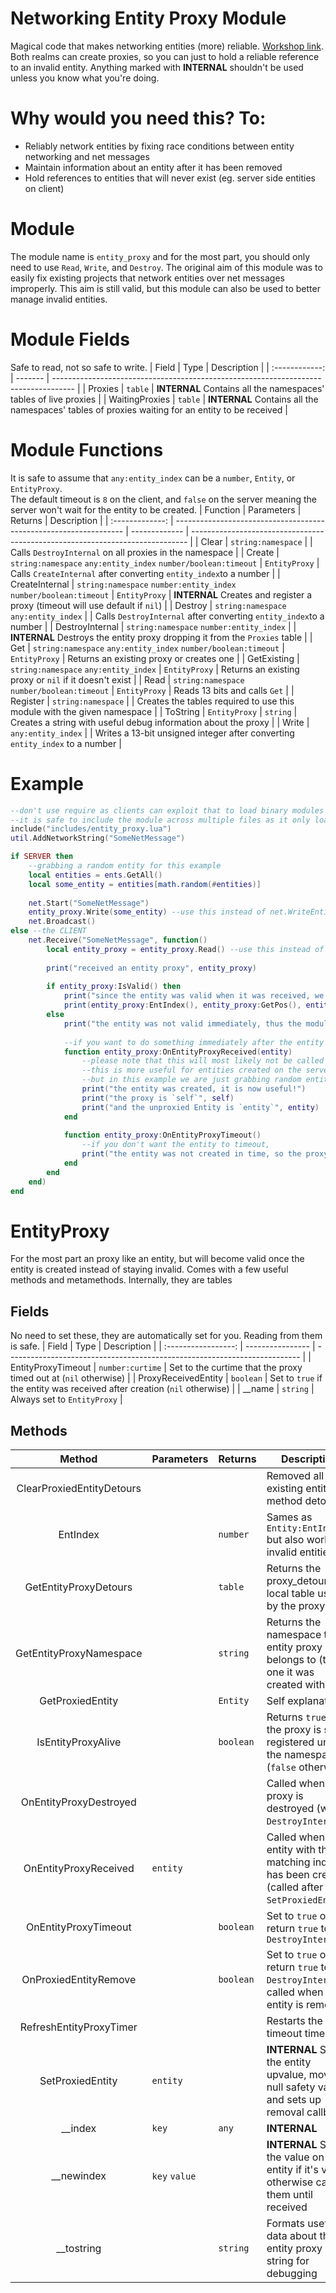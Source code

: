 # Networking Entity Proxy Module
Magical code that makes networking entities (more) reliable. [Workshop link](https://steamcommunity.com/sharedfiles/filedetails/?id=2943025031).  
Both realms can create proxies, so you can just to hold a reliable reference to an invalid entity.
Anything marked with **INTERNAL** shouldn't be used unless you know what you're doing.

# Why would you need this? To:
 *  Reliably network entities by fixing race conditions between entity networking and net messages
 *  Maintain information about an entity after it has been removed
 *  Hold references to entities that will never exist (eg. server side entities on client)

# Module
The module name is `entity_proxy` and for the most part, you should only need to use `Read`, `Write`, and `Destroy`. The original aim of this module was to easily fix existing projects that network entities over net messages improperly. This aim is still valid, but this module can also be used to better manage invalid entities.

# Module Fields
Safe to read, not so safe to write.
|     Field      | Type    | Description                                                                         |
| :------------: | ------- | ----------------------------------------------------------------------------------- |
|    Proxies     | `table` | **INTERNAL** Contains all the namespaces' tables of live proxies                                 |
| WaitingProxies | `table` | **INTERNAL** Contains all the namespaces' tables of proxies waiting for an entity to be received |

# Module Functions
It is safe to assume that `any:entity_index` can be a `number`, `Entity`, or `EntityProxy`.  
The default timeout is `8` on the client, and `false` on the server meaning the server won't wait for the entity to be created.
|    Function     | Parameters                                                        | Returns       | Description                                                                   |
| :-------------: | ----------------------------------------------------------------- | ------------- | ----------------------------------------------------------------------------- |
|      Clear      | `string:namespace`                                                |               | Calls `DestroyInternal` on all proxies in the namespace                       |
|     Create      | `string:namespace` `any:entity_index` `number/boolean:timeout`    | `EntityProxy` | Calls `CreateInternal` after converting `entity_index`to a number             |
| CreateInternal  | `string:namespace` `number:entity_index` `number/boolean:timeout` | `EntityProxy` | **INTERNAL** Creates and register a proxy (timeout will use default if `nil`) |
|     Destroy     | `string:namespace` `any:entity_index`                             |               | Calls `DestroyInternal` after converting `entity_index`to a number            |
| DestroyInternal | `string:namespace` `number:entity_index`                          |               | **INTERNAL** Destroys the entity proxy dropping it from the `Proxies` table   |
|       Get       | `string:namespace` `any:entity_index` `number/boolean:timeout`    | `EntityProxy` | Returns an existing proxy or creates one                                      |
|   GetExisting   | `string:namespace` `any:entity_index`                             | `EntityProxy` | Returns an existing proxy or `nil` if it doesn't exist                        |
|      Read       | `string:namespace` `number/boolean:timeout`                       | `EntityProxy` | Reads 13 bits and calls `Get`                                                 |
|    Register     | `string:namespace`                                                |               | Creates the tables required to use this module with the given namespace       |
|    ToString     | `EntityProxy`                                                     | `string`      | Creates a string with useful debug information about the proxy                |
|      Write      | `any:entity_index`                                                |               | Writes a 13-bit unsigned integer after converting `entity_index` to a number  |


# Example
```lua
--don't use require as clients can exploit that to load binary modules instead
--it is safe to include the module across multiple files as it only loads once
include("includes/entity_proxy.lua")
util.AddNetworkString("SomeNetMessage")

if SERVER then
	--grabbing a random entity for this example
	local entities = ents.GetAll()
	local some_entity = entities[math.random(#entities)]
	
	net.Start("SomeNetMessage")
	entity_proxy.Write(some_entity) --use this instead of net.WriteEntity
	net.Broadcast()
else --the CLIENT
	net.Receive("SomeNetMessage", function()
		local entity_proxy = entity_proxy.Read() --use this instead of net.ReadEntity
		
		print("received an entity proxy", entity_proxy)
		
		if entity_proxy:IsValid() then
			print("since the entity was valid when it was received, we can immediately use it!")
			print(entity_proxy:EntIndex(), entity_proxy:GetPos(), entity_proxy:GetClass())
		else
			print("the entity was not valid immediately, thus the module will wait for it to be created")
			
			--if you want to do something immediately after the entity is created, you can use the OnEntityProxyReceived method
			function entity_proxy:OnEntityProxyReceived(entity)
				--please note that this will most likely not be called in this example
				--this is more useful for entities created on the server at a similar time to when the net message is sent
				--but in this example we are just grabbing random entities, which are most likely server side entities if they are not valid on the client
				print("the entity was created, it is now useful!")
				print("the proxy is `self`", self)
				print("and the unproxied Entity is `entity`", entity)
			end
			
			function entity_proxy:OnEntityProxyTimeout()
				--if you don't want the entity to timeout,
				print("the entity was not created in time, so the proxy timed out!", self)
			end
		end
	end)
end
```

# EntityProxy
For the most part an proxy like an entity, but will become valid once the entity is created instead of staying invalid. Comes with a few useful methods and metamethods. Internally, they are tables 

## Fields
No need to set these, they are automatically set for you. Reading from them is safe.
|        Field        | Type             | Description                                                               |
| :-----------------: | ---------------- | ------------------------------------------------------------------------- |
| EntityProxyTimeout  | `number:curtime` | Set to the curtime that the proxy timed out at (`nil` otherwise)          |
| ProxyReceivedEntity | `boolean`        | Set to `true` if the entity was received after creation (`nil` otherwise) |
|       __name        | `string`         | Always set to `EntityProxy`                                               |

## Methods
|          Method           | Parameters    | Returns   | Description                                                                                      |
| :-----------------------: | ------------- | --------- | ------------------------------------------------------------------------------------------------ |
| ClearProxiedEntityDetours |               |           | Removed all existing entity method detours                                                       |
|         EntIndex          |               | `number`  | Sames as `Entity:EntIndex` but also works invalid entities                                       |
|   GetEntityProxyDetours   |               | `table`   | Returns the proxy_detours local table used by the proxy                                          |
|  GetEntityProxyNamespace  |               | `string`  | Returns the namespace the entity proxy belongs to (the one it was created with)                  |
|     GetProxiedEntity      |               | `Entity`  | Self explanatory                                                                                 |
|    IsEntityProxyAlive     |               | `boolean` | Returns `true` if the proxy is still registered under the namespace (`false` otherwise)          |
|  OnEntityProxyDestroyed   |               |           | Called when the proxy is destroyed (with `DestroyInternal`)                                      |
|   OnEntityProxyReceived   | `entity`      |           | Called when an entity with the matching index has been created (called after `SetProxiedEntity`) |
|   OnEntityProxyTimeout    |               | `boolean` | Set to `true` or return `true` to call `DestroyInternal`                                         |
|   OnProxiedEntityRemove   |               | `boolean` | Set to `true` or return `true` to call `DestroyInternal`, called when the entity is removed      |
|  RefreshEntityProxyTimer  |               |           | Restarts the timeout timer                                                                       |
|     SetProxiedEntity      | `entity`      |           | **INTERNAL** Sets the entity upvalue, moves null safety values, and sets up removal callback     |
|          __index          | `key`         | `any`     | **INTERNAL**                                                                                     |
|        __newindex         | `key` `value` |           | **INTERNAL** Sets the value on the entity if it's valid, otherwise caches them until received    |
|        __tostring         |               | `string`  | Formats useful data about the entity proxy into a string for debugging                           |